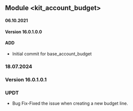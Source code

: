 ## Module <kit_account_budget>

#### 06.10.2021
#### Version 16.0.1.0.0
#### ADD
- Initial commit for base_account_budget

### 18.07.2024
### Version 16.0.1.0.1
### UPDT

- Bug Fix-Fixed the issue when creating a new budget line.

